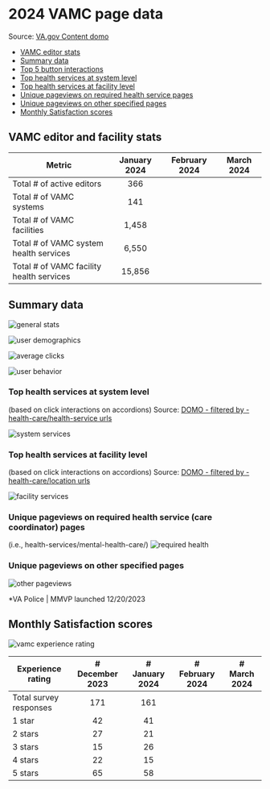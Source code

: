 # 2024 VAMC page data

Source: [VA.gov Content domo](https://va-gov.domo.com/page/426422632)

- [VAMC editor stats](https://github.com/department-of-veterans-affairs/va.gov-team/blob/master/products/facilities/medical-centers/analytics/2024-vamc-data.md#vamc-editor-stats)
- [Summary data](https://github.com/department-of-veterans-affairs/va.gov-team/blob/master/products/facilities/medical-centers/analytics/2024-vamc-data.md#summary-data)
- [Top 5 button interactions](https://github.com/department-of-veterans-affairs/va.gov-team/blob/master/products/facilities/medical-centers/analytics/2024-vamc-data.md#top-5-button-interactions)
- [Top health services at system level](https://github.com/department-of-veterans-affairs/va.gov-team/blob/master/products/facilities/medical-centers/analytics/2024-vamc-data.md#top-health-services-at-system-level)
- [Top health services at facility level](https://github.com/department-of-veterans-affairs/va.gov-team/blob/master/products/facilities/medical-centers/analytics/2024-vamc-data.md#top-health-services-at-facility-level)
- [Unique pageviews on required health service pages](https://github.com/department-of-veterans-affairs/va.gov-team/blob/master/products/facilities/medical-centers/analytics/2024-vamc-data.md#unique-pageviews-on-required-health-service-pages)
- [Unique pageviews on other specified pages](https://github.com/department-of-veterans-affairs/va.gov-team/blob/master/products/facilities/medical-centers/analytics/2024-vamc-data.md#unique-pageviews-on-other-specified-pages)
- [Monthly Satisfaction scores](https://github.com/department-of-veterans-affairs/va.gov-team/blob/master/products/facilities/medical-centers/analytics/2024-vamc-data.md#monthly-satisfaction-scores)

## VAMC editor and facility stats
| Metric | January 2024 | February 2024	| March 2024
|---|:---:|:---:|:---:|
| Total # of active editors | 366 | | |
| Total # of VAMC systems |141 | | |
| Total # of VAMC facilities | 1,458 | | |
| Total # of VAMC system health services | 6,550 | | |
| Total # of VAMC facility health services | 15,856 | | |

## Summary data
![general stats](https://github.com/department-of-veterans-affairs/va.gov-team/assets/55411834/db44c5ba-ec61-49ce-b5b6-b8159ae646de)

![user demographics](https://github.com/department-of-veterans-affairs/va.gov-team/assets/55411834/7f97cf12-916d-46a5-b909-741c3be7ee32)

![average clicks](https://github.com/department-of-veterans-affairs/va.gov-team/assets/55411834/c847847b-b1d3-46d1-b5aa-c08ecae31b68)

![user behavior](https://github.com/department-of-veterans-affairs/va.gov-team/assets/55411834/c78c1bd0-4694-4253-b41e-7bf9e9d4bbd8)

### Top health services at system level
(based on click interactions on accordions)
Source: [DOMO - filtered by -health-care/health-service urls](https://va-gov.domo.com/page/426422632)

![system services](https://github.com/department-of-veterans-affairs/va.gov-team/assets/55411834/ccb5fa48-a76c-4c35-8724-efb6d2798251)

### Top health services at facility level
(based on click interactions on accordions)
Source: [DOMO - filtered by -health-care/location urls](https://va-gov.domo.com/page/426422632)

![facility services](https://github.com/department-of-veterans-affairs/va.gov-team/assets/55411834/7a79d5d8-a253-4ef4-bcf0-1a55fd10e9e5)


### Unique pageviews on required health service (care coordinator) pages
(i.e., health-services/mental-health-care/) 
![required health](https://github.com/department-of-veterans-affairs/va.gov-team/assets/55411834/cccb30bf-6d35-4940-b571-e9bc927e65d4)


### Unique pageviews on other specified pages

![other pageviews](https://github.com/department-of-veterans-affairs/va.gov-team/assets/55411834/75b6c6ff-05c2-420d-9a6c-326133d2d005)

*VA Police | MMVP launched 12/20/2023 

## Monthly Satisfaction scores

![vamc experience rating](https://github.com/department-of-veterans-affairs/va.gov-team/assets/55411834/ce5abf2c-c78a-41cb-9a0c-d1372344257f)

| Experience rating | # December 2023 | # January 2024	| # February 2024	| # March 2024
| --- | :---:|:---:| :---:| :---: | 
| Total survey responses |171 | 161 | 
| 1 star | 42 | 41 | | |
| 2 stars	|27 | 21| | |
| 3 stars |15 | 26| | |
| 4 stars |22 | 15| | |
| 5 stars |65 | 58| | |
